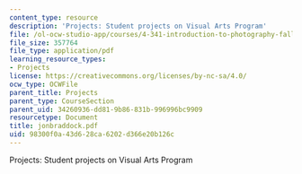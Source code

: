 ```yaml
---
content_type: resource
description: 'Projects: Student projects on Visual Arts Program'
file: /ol-ocw-studio-app/courses/4-341-introduction-to-photography-fall-2002/98300f0a43d628ca6202d366e20b126c_jonbraddock.pdf
file_size: 357764
file_type: application/pdf
learning_resource_types:
- Projects
license: https://creativecommons.org/licenses/by-nc-sa/4.0/
ocw_type: OCWFile
parent_title: Projects
parent_type: CourseSection
parent_uid: 34260936-dd81-9b86-831b-996996bc9909
resourcetype: Document
title: jonbraddock.pdf
uid: 98300f0a-43d6-28ca-6202-d366e20b126c
---
```

Projects: Student projects on Visual Arts Program